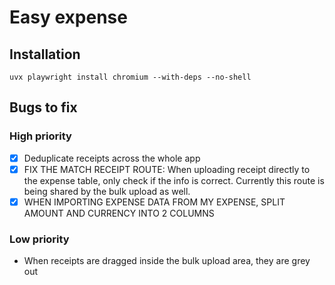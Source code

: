 # Easy expense

## Installation

`uvx playwright install chromium --with-deps --no-shell`

## Bugs to fix

### High priority

- [x] Deduplicate receipts across the whole app
- [x] FIX THE MATCH RECEIPT ROUTE: When uploading receipt directly to the expense table, only check if the info is correct. Currently this route is being shared by the bulk upload as well.
- [x] WHEN IMPORTING EXPENSE DATA FROM MY EXPENSE, SPLIT AMOUNT AND CURRENCY INTO 2 COLUMNS

### Low priority

- When receipts are dragged inside the bulk upload area, they are grey out
